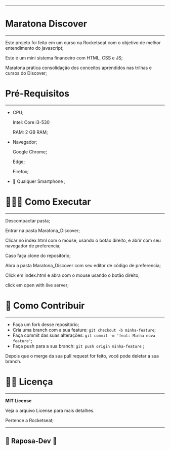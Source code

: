 

---

# Maratona Discover

---

Este projeto foi feito em um curso na Rocketseat com o objetivo de melhor entendimento do javascript;

Este é um mini sistema financeiro com HTML, CSS e JS;

Maratona prática consolidação dos conceitos aprendidos nas trilhas e cursos do Discover;

# Pré-Requisitos

---

- CPU;
    
    Intel: Core i3-530 
    
    RAM: 2 GB RAM;
    
- Navegador;
    
    Google Chrome;
    
    Edge;
    
    Firefox;
    
- 📱 Qualquer Smartphone ;

# 🧑🏼‍💻 Como Executar

---

Descompactar pasta;

Entrar na pasta Maratona_Discover;

Clicar no index.html com o mouse, usando o botão direito, e abrir com  seu navegador de preferencia;

Caso faça clone do repositório;

Abra a pasta Maratona_Discover com seu editor de código de preferencia;

Click em index.html e abra com o mouse usando o botão direito,

click em open with live server;

# 👾 Como Contribuir

---

- Faça um fork desse repositório;
- Cria uma branch com a sua feature: `git checkout -b minha-feature`;
- Faça commit das suas alterações: `git commit -m 'feat: Minha nova feature'`;
- Faça push para a sua branch: `git push origin minha-feature` ;

Depois que o merge da sua pull request for feito, você pode deletar a sua branch.



# 🧑‍💻 Licença

---

****MIT License****

Veja o arquivo License para mais detalhes.

Pertence a Rocketseat;

[](https://app.rocketseat.com.br/node/maratona-discover-edicao-01/lesson/aula-01)

---

## 🦊 Raposa-Dev 🦊
